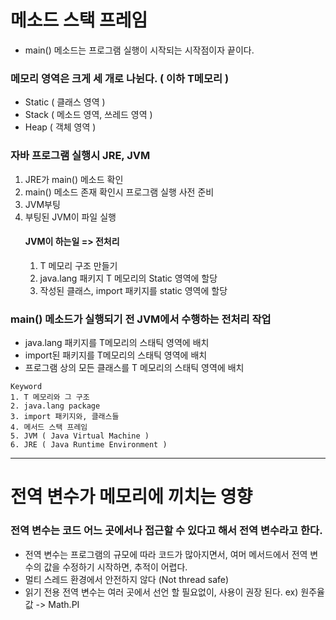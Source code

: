 # 메소드 스택 프레임

- main() 메소드는 프로그램 실행이 시작되는 시작점이자 끝이다.

 
### 메모리 영역은 크게 세 개로 나뉜다. ( 이하 T메모리 )

- Static ( 클래스 영역 )
- Stack ( 메소드 영역, 쓰레드 영역 )
- Heap ( 객체 영역 )

### 자바 프로그램 실행시 JRE, JVM

1. JRE가 main() 메소드 확인
2. main() 메소드 존재 확인시 프로그램 실행 사전 준비
3. JVM부팅
4. 부팅된 JVM이 파일 실행
    #### JVM이 하는일 => 전처리
    1. T 메모리 구조 만들기
    2. java.lang 패키지 T 메모리의 Static 영역에 할당
    3. 작성된 클래스, import 패키지를 static 영역에 할당

### main() 메소드가 실행되기 전 JVM에서 수행하는 전처리 작업
- java.lang 패키지를 T메모리의 스태틱 영역에 배치
- import된 패키지를 T메모리의 스태틱 영역에 배치
- 프로그램 상의 모든 클래스를 T 메모리의 스태틱 영역에 배치

```
Keyword
1. T 메모리와 그 구조
2. java.lang package
3. import 패키지와, 클래스들
4. 메서드 스택 프레임
5. JVM ( Java Virtual Machine )
6. JRE ( Java Runtime Environment )
``` 
 
----

# 전역 변수가 메모리에 끼치는 영향

### 전역 변수는 코드 어느 곳에서나 접근할 수 있다고 해서 전역 변수라고 한다.

- 전역 변수는 프로그램의 규모에 따라 코드가 많아지면서, 여머 메서드에서 전역 변수의 값을 수정하기 시작하면, 추적이 어렵다.
- 멀티 스레드 환경에서 안전하지 않다 (Not thread safe)
- 읽기 전용 전역 변수는 여러 곳에서 선언 할 필요없이, 사용이 권장 된다. ex) 원주율값 -> Math.PI